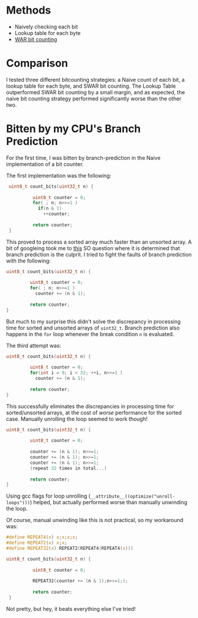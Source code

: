 # Methods

* Naively checking each bit
* Lookup table for each byte
* [WAR bit counting](http://webpages.charter.net/tlikens/tech/bitmaps/bit_popcnt.html#divide_and_conquer)

# Comparison

I tested three different bitcounting strategies: a Naive count of each bit, a lookup table for each byte, and SWAR bit counting. 
The Lookup Table outperformed SWAR bit counting by a small margin, and as expected, the naive bit counting strategy performed significantly worse than the other two. 

# Bitten by my CPU's Branch Prediction

For the first time, I was bitten by branch-prediction in the Naive implementation of a bit counter.

The first implementation was the following: 

```c
 uint8_t count_bits(uint32_t n) {
         
          uint8_t counter = 0;
          for( ; n; n>>=1 )
            if(n & 1)
              ++counter;
            
          return counter;
 }
```

This proved to process a sorted array much faster than an unsorted array. A bit of googleing took me to [this](https://stackoverflow.com/questions/11227809/why-is-it-faster-to-process-a-sorted-array-than-an-unsorted-array) SO question where it is determined that branch prediction is the culprit. 
I tried to fight the faults of branch prediction with the following:

 ```c
 uint8_t count_bits(uint32_t n) {
         
          uint8_t counter = 0;
          for( ; n; n>>=1 )
            counter += (n & 1);
            
          return counter;
 }
```

But much to my surprise this didn't solve the discrepancy in processing time for sorted and unsorted arrays of `uint32_t`.
Branch prediction also happens in the `for` loop whenever the break condition `n` is evaluated.

The third attempt was:

 ```c
 uint8_t count_bits(uint32_t n) {
         
          uint8_t counter = 0;
          for(int i = 0; i < 32; ++i, n>>=1 )
            counter += (n & 1);
            
          return counter;
 }
```

This successfully eliminates the discrepancies in processing time for sorted/unsorted arrays, at the cost of _worse_ performance for the sorted case. 
Manually unrolling the loop seemed to work though! 

 ```c
 uint8_t count_bits(uint32_t n) {
         
          uint8_t counter = 0;
          
          counter += (n & 1); n>>=1;
          counter += (n & 1); n>>=1;
          counter += (n & 1); n>>=1;
          (repeat 32 times in total...)
          
          return counter;
 }
```

Using gcc flags for loop unrolling (`__attribute__((optimize("unroll-loops")))`) helped, but actually performed worse than manually unwinding the loop.

Of course, manual unwinding like this is not practical, so my workaround was:

```c
#define REPEAT4(x) x;x;x;x;
#define REPEAT2(x) x;x;
#define REPEAT32(x) REPEAT2(REPEAT4(REPEAT4(x)))

uint8_t count_bits(uint32_t n) {
         
          uint8_t counter = 0;
          
          REPEAT32(counter += (n & 1);n>>=1;);
          
          return counter;
 }
```

Not pretty, but hey, it beats everything else I've tried! 
